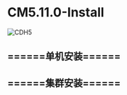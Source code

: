 # CM5.11.0-Install
![CDH5]( https://github.com/shenyingkun/CM5.11.0-Install/blob/master/cdh.jpg )
## ======单机安装======

## ======集群安装======
